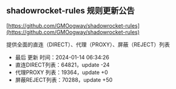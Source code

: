 ## shadowrocket-rules 规则更新公告

[https://github.com/GMOogway/shadowrocket-rules](https://github.com/GMOogway/shadowrocket-rules)

提供全面的直连（DIRECT）、代理（PROXY）、屏蔽（REJECT）列表
- 最后 更新 时间：2024-01-14 06:34:26
- 直连DIRECT列表：64821，update -24
- 代理PROXY 列表：19364，update +0
- 屏蔽REJECT列表：70288，update +50